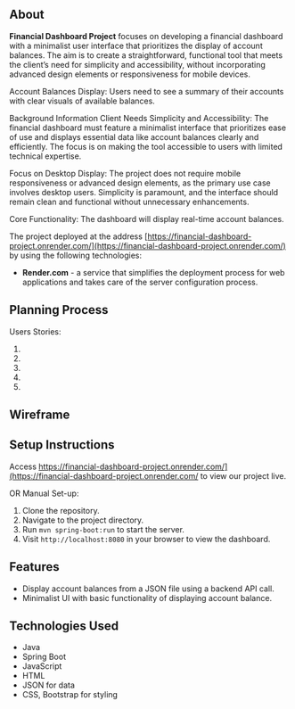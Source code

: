 ## About
**Financial Dashboard Project** focuses on developing a financial dashboard with a minimalist user interface that prioritizes the display of account balances. The aim is to create a straightforward, functional tool that meets the client’s need for simplicity and accessibility, without incorporating advanced design elements or responsiveness for mobile devices. 

Account Balances Display: Users need to see a summary of their accounts with clear visuals of available balances.

Background Information Client Needs Simplicity and Accessibility: The financial dashboard must feature a minimalist interface that prioritizes ease of use and displays essential data like account balances clearly and efficiently. The focus is on making the tool accessible to users with limited technical expertise. 

Focus on Desktop Display: The project does not require mobile responsiveness or advanced design elements, as the primary use case involves desktop users. Simplicity is paramount, and the interface should remain clean and functional without unnecessary enhancements.

Core Functionality: The dashboard will display real-time account balances.

The project deployed at the address [https://financial-dashboard-project.onrender.com/](https://financial-dashboard-project.onrender.com/) by using the following technologies:
- **Render.com** - a service that simplifies the deployment process for web applications and takes care of the server configuration process.

## Planning Process
 Users Stories:

 1.

 2.

 3.

 4.

 5.


 ## Wireframe



## Setup Instructions
Access https://financial-dashboard-project.onrender.com/](https://financial-dashboard-project.onrender.com/ to view our project live.

OR Manual Set-up:
1. Clone the repository.
2. Navigate to the project directory.
3. Run `mvn spring-boot:run` to start the server.
4. Visit `http://localhost:8080` in your browser to view the dashboard.
   

## Features
- Display account balances from a JSON file using a backend API call.
- Minimalist UI with basic functionality of displaying account balance.


## Technologies Used
- Java
- Spring Boot
- JavaScript
- HTML
- JSON for data
- CSS, Bootstrap for styling


